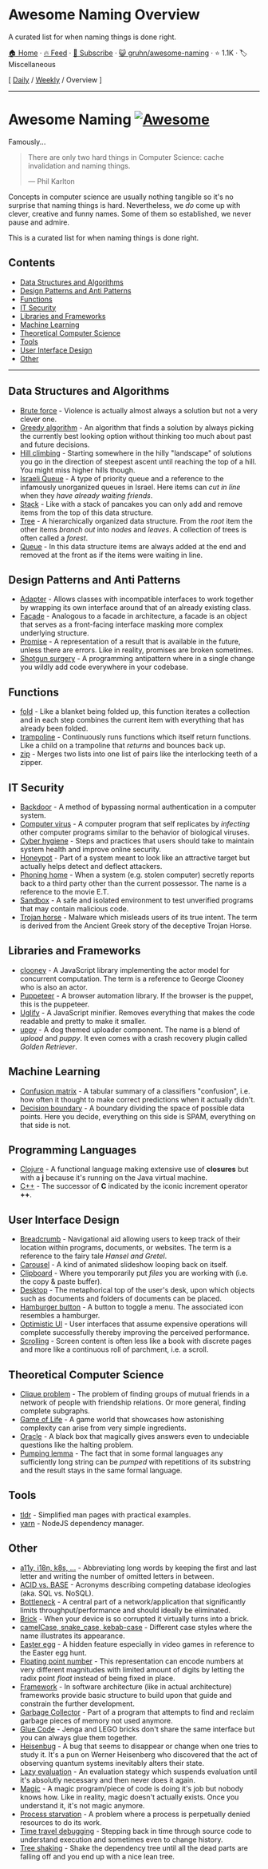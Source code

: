 # Awesome Naming Overview

A curated list for when naming things is done right.

[🏠 Home](/README.md) · [🔥 Feed](https://test.trackawesomelist.com/gruhn/awesome-naming/feed.xml) · [📮 Subscribe](https://trackawesomelist.us17.list-manage.com/subscribe?u=d2f0117aa829c83a63ec63c2f&id=36a103854c) · [😺 gruhn/awesome-naming](https://github.com/gruhn/awesome-naming/blob/master/README.md) · ⭐ 1.1K · 🏷️ Miscellaneous

[ [Daily](/content/gruhn/awesome-naming/README.md) / [Weekly](/content/gruhn/awesome-naming/week/README.md) / Overview ]

---

# Awesome Naming [![Awesome](https://awesome.re/badge.svg)](https://awesome.re)

<!-- lint disable no-repeat-punctuation -->

Famously...

<!-- lint enable no-repeat-punctuation -->

> There are only two hard things in Computer Science: cache invalidation and naming things.
>
> ― Phil Karlton

Concepts in computer science are usually nothing tangible so it's no surprise that naming things is hard.
Nevertheless, we *do* come up with clever, creative and funny names.
Some of them so established, we never pause and admire.

This is a curated list for when naming things is done right.

## Contents

*   [Data Structures and Algorithms](#data-structures-and-algorithms)
*   [Design Patterns and Anti Patterns](#design-patterns-and-anti-patterns)
*   [Functions](#functions)
*   [IT Security](#it-security)
*   [Libraries and Frameworks](#libraries-and-frameworks)
*   [Machine Learning](#machine-learning)
*   [Theoretical Computer Science](#theoretical-computer-science)
*   [Tools](#tools)
*   [User Interface Design](#user-interface-design)
*   [Other](#other)

***

## Data Structures and Algorithms

*   [Brute force](https://en.m.wikipedia.org/wiki/Brute-force_search) - Violence is actually almost always a solution but not a very clever one.
*   [Greedy algorithm](https://en.wikipedia.org/wiki/Greedy_algorithm) - An algorithm that finds a solution by always picking the currently best looking option without thinking too much about past and future decisions.
*   [Hill climbing](https://en.wikipedia.org/wiki/Hill_climbing) - Starting somewhere in the hilly "landscape" of solutions you go in the direction of steepest ascent until reaching the top of a hill. You might miss higher hills though.
*   [Israeli Queue](https://rapidapi.com/blog/israeli-queues-exploring-a-bizarre-data-structure/) - A type of priority queue and a reference to the infamously unorganized queues in Israel. Here items can *cut in line* when they *have already waiting friends*.
*   [Stack](https://en.wikipedia.org/wiki/Stack_\(abstract_data_type\)) - Like with a stack of pancakes you can only add and remove items from the top of this data structure.
*   [Tree](https://en.wikipedia.org/wiki/Tree_\(data_structure\)) - A hierarchically organized data structure. From the *root* item the other items *branch out* into *nodes* and *leaves*. A collection of trees is often called a *forest*.
*   [Queue](https://en.wikipedia.org/wiki/Queue_\(abstract_data_type\)) - In this data structure items are always added at the end and removed at the front as if the items were waiting in line.

## Design Patterns and Anti Patterns

*   [Adapter](https://en.wikipedia.org/wiki/Adapter_pattern) - Allows classes with incompatible interfaces to work together by wrapping its own interface around that of an already existing class.
*   [Facade](https://en.wikipedia.org/wiki/Facade_pattern) - Analogous to a facade in architecture, a facade is an object that serves as a front-facing interface masking more complex underlying structure.
*   [Promise](https://en.wikipedia.org/wiki/Futures_and_promises) - A representation of a result that is available in the future, unless there are errors. Like in reality, promises are broken sometimes.
*   [Shotgun surgery](https://en.wikipedia.org/wiki/Shotgun_surgery) - A programming antipattern where in a single change you wildly add code everywhere in your codebase.

## Functions

*   [fold](https://en.wikipedia.org/wiki/Fold_\(higher-order_function\)) - Like a blanket being folded up, this function iterates a collection and in each step combines the current item with everything that has already been folded.
*   [trampoline](https://clojuredocs.org/clojure.core/trampoline) - Continuously runs functions which itself return functions. Like a child on a trampoline that *returns* and bounces back up.
*   [zip](https://hackage.haskell.org/package/base-4.12.0.0/docs/Prelude.html#v:zip) - Merges two lists into one list of pairs like the interlocking teeth of a zipper.

## IT Security

*   [Backdoor](https://en.wikipedia.org/wiki/Backdoor_\(computing\)) - A method of bypassing normal authentication in a computer system.
*   [Computer virus](https://en.wikipedia.org/wiki/Computer_virus) - A computer program that self replicates by *infecting* other computer programs similar to the behavior of biological viruses.
*   [Cyber hygiene](https://digitalguardian.com/blog/what-cyber-hygiene-definition-cyber-hygiene-benefits-best-practices-and-more) - Steps and practices that users should take to maintain system health and improve online security.
*   [Honeypot](https://en.wikipedia.org/wiki/Honeypot_\(computing\)) - Part of a system meant to look like an attractive target but actually helps detect and deflect attackers.
*   [Phoning home](https://en.wikipedia.org/wiki/Phoning_home) - When a system (e.g. stolen computer) secretly reports back to a third party other than the current possessor. The name is a reference to the movie E.T.
*   [Sandbox](https://en.wikipedia.org/wiki/Sandbox_\(computer_security\)) - A safe and isolated environment to test unverified programs that may contain malicious code.
*   [Trojan horse](https://en.wikipedia.org/wiki/Trojan_horse_\(computing\)) - Malware which misleads users of its true intent. The term is derived from the Ancient Greek story of the deceptive Trojan Horse.

## Libraries and Frameworks

*   [clooney](https://github.com/GoogleChromeLabs/clooney) - A JavaScript library implementing the actor model for concurrent computation. The term is a reference to George Clooney who is also an actor.
*   [Puppeteer](https://github.com/puppeteer/puppeteer) - A browser automation library. If the browser is the puppet, this is the puppeteer.
*   [Uglify](https://github.com/mishoo/UglifyJS) - A JavaScript minifier. Removes everything that makes the code readable and pretty to make it smaller.
*   [uppy](https://github.com/transloadit/uppy) - A dog themed uploader component. The name is a blend of *upload* and *puppy*. It even comes with a crash recovery plugin called *Golden Retriever*.

## Machine Learning

*   [Confusion matrix](https://en.wikipedia.org/wiki/Confusion_matrix) - A tabular summary of a classifiers "confusion", i.e. how often it thought to make correct predictions when it actually didn't.
*   [Decision boundary](https://en.wikipedia.org/wiki/Decision_boundary) - A boundary dividing the space of possible data points. Here you decide, everything on this side is SPAM, everything on that side is not.

## Programming Languages

*   [Clojure](https://clojure.org/) - A functional language making extensive use of **closures** but with a **j** because it's running on the Java virtual machine.
*   [C++](https://en.wikipedia.org/wiki/C%2B%2B#External_links) - The successor of **C** indicated by the iconic increment operator **++**.

## User Interface Design

*   [Breadcrumb](https://en.wikipedia.org/wiki/Breadcrumb_\(navigation\)) - Navigational aid allowing users to keep track of their location within programs, documents, or websites. The term is a reference to the fairy tale *Hansel and Gretel*.
*   [Carousel](https://www.nngroup.com/articles/designing-effective-carousels/) - A kind of animated slideshow looping back on itself.
*   [Clipboard](https://en.wikipedia.org/wiki/Clipboard_\(computing\)) - Where you temporarily put *files* you are working with (i.e. the copy & paste buffer).
*   [Desktop](https://en.wikipedia.org/wiki/Desktop_metaphor) - The metaphorical top of the user's desk, upon which objects such as documents and folders of documents can be placed.
*   [Hamburger button](https://en.wikipedia.org/wiki/Hamburger_button) - A button to toggle a menu. The associated icon resembles a hamburger.
*   [Optimistic UI](https://uxplanet.org/optimistic-1000-34d9eefe4c05) - User interfaces that assume expensive operations will complete successfully thereby improving the perceived performance.
*   [Scrolling](https://en.wikipedia.org/wiki/Scrolling) - Screen content is often less like a book with discrete pages and more like a continuous roll of parchment, i.e. a scroll.

## Theoretical Computer Science

*   [Clique problem](https://en.wikipedia.org/wiki/Clique_problem) - The problem of finding groups of mutual friends in a network of people with friendship relations. Or more general, finding complete subgraphs.
*   [Game of Life](https://en.wikipedia.org/wiki/Conway%27s_Game_of_Life) - A game world that showcases how astonishing complexity can arise from very simple ingredients.
*   [Oracle](https://en.wikipedia.org/wiki/Oracle_machine) - A black box that magically gives answers even to undeciable questions like the halting problem.
*   [Pumping lemma](https://en.wikipedia.org/wiki/Pumping_lemma) - The fact that in some formal languages any sufficiently long string can be *pumped* with repetitions of its substring and the result stays in the same formal language.

## Tools

*   [tldr](https://tldr.sh/) - Simplified man pages with practical examples.
*   [yarn](https://yarnpkg.com/) - NodeJS dependency manager.

## Other

*   [a11y, i18n, k8s, ...](https://en.wikipedia.org/wiki/Numeronym) - Abbreviating long words by keeping the first and last letter and writing the number of omitted letters in between.
*   [ACID vs. BASE](https://www.johndcook.com/blog/2009/07/06/brewer-cap-theorem-base/) - Acronyms describing competing database ideologies (aka. SQL vs. NoSQL).
*   [Bottleneck](https://en.wikipedia.org/wiki/Bottleneck#Computing) - A central part of a network/application that significantly limits throughput/performance and should ideally be eliminated.
*   [Brick](https://en.m.wikipedia.org/wiki/Brick_\(electronics\)) - When your device is so corrupted it virtually turns into a brick.
*   [camelCase, snake\_case, kebab-case](https://en.wikipedia.org/wiki/Letter_case#Special_case_styles) - Different case styles where the name illustrates its appearance.
*   [Easter egg](https://en.wikipedia.org/wiki/Easter_egg_\(media\)) - A hidden feature especially in video games in reference to the Easter egg hunt.
*   [Floating point number](https://floating-point-gui.de/formats/fp/) - This representation can encode numbers at very different magnitudes with limited amount of digits by letting the radix point *float* instead of being fixed in place.
*   [Framework](https://en.wikipedia.org/wiki/Software_framework) - In software architecture (like in actual architecture) frameworks provide basic structure to  build upon that guide and constrain the further development.
*   [Garbage Collector](https://en.m.wikipedia.org/wiki/Garbage_collection_\(computer_science\)) - Part of a program that attempts to find and reclaim garbage pieces of memory not used anymore.
*   [Glue Code](https://en.wikipedia.org/wiki/Glue_code) - Jenga and LEGO bricks don't share the same interface but you can always glue them together.
*   [Heisenbug](https://en.wikipedia.org/wiki/Heisenbug) - A bug that seems to disappear or change when one tries to study it. It's a pun on Werner Heisenberg who discovered that the act of observing quantum systems inevitably alters their state.
*   [Lazy evaluation](https://en.wikipedia.org/wiki/Lazy_evaluation) - An evaluation stategy which suspends evaluation until it's absolutly necessary and then never does it again.
*   [Magic](https://en.wikipedia.org/wiki/Magic_\(programming\)) - A magic program/piece of code is doing it's job but nobody knows how. Like in reality, magic doesn't actually exists. Once you understand it, it's not magic anymore.
*   [Process starvation](https://en.wikipedia.org/wiki/Starvation_\(computer_science\)) - A problem where a process is perpetually denied resources to do its work.
*   [Time travel debugging](https://en.wikipedia.org/wiki/Time_travel_debugging) - Stepping back in time through source code to understand execution and sometimes even to change history.
*   [Tree shaking](https://en.wikipedia.org/wiki/Tree_shaking) - Shake the dependency tree until all the dead parts are falling off and you end up with a nice lean tree.

